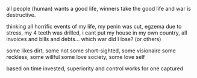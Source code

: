 all people (human) wants a good life, winners take the good life and war is destructive.

thinking all horrific events of my life, my penin was cut, egzema due to stress, my 4 teeth was drilled, i cant put my house in my own country, all invoices and bills and debts... which war did I lose? (or others)

some likes dirt, some not
some short-sighted, some visionaire
some reckless, some willful
some love society, some love self

based on time invested, superiority and control works for one captured
